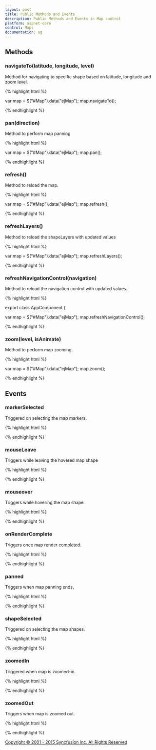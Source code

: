 ```yaml
---
layout: post
title: Public Methods and Events
description: Public Methods and Events in Map control
platform: aspnet-core
control: Maps
documentation: ug
---
```



## Methods

### navigateTo(latitude, longitude, level)


Method for navigating to specific shape based on latitude, longitude and zoom level.



{% highlight html %}

<ej-map id="Map">
</ej-map>

var map = $("#Map").data("ejMap");
map.navigateTo();

{% endhighlight %}


### pan(direction)


Method to perform map panning


{% highlight html %}

<ej-map id="Map">
</ej-map>

var map = $("#Map").data("ejMap");
map.pan();


{% endhighlight %}


### refresh()


Method to reload the map.




{% highlight html %}

<ej-map id="Map">
</ej-map>

var map = $("#Map").data("ejMap");
map.refresh();


{% endhighlight %}


### refreshLayers()


Method to reload the shapeLayers with updated values



{% highlight html %}

<ej-map id="Map">
</ej-map>

var map = $("#Map").data("ejMap");
map.refreshLayers();


{% endhighlight %}


### refreshNavigationControl(navigation)


Method to reload the navigation control with updated values.



{% highlight html %}

export class AppComponent {

<ej-map id="Map">
</ej-map>

var map = $("#Map").data("ejMap");
map.refreshNavigationControl();


{% endhighlight %}


### zoom(level, isAnimate)


Method to perform map zooming.



{% highlight html %}

<ej-map id="Map">
</ej-map>

var map = $("#Map").data("ejMap");
map.zoom();


{% endhighlight %}



## Events

### markerSelected


Triggered on selecting the map markers.


{% highlight html %}

<ej-map id="CircularGauge" marker-selected="MarkerSelected">
</ej-map>

<script type="text/javascript">
    function MarkerSelected(args) {
        // Do Something
    }
</script>

{% endhighlight %}



### mouseLeave


Triggers while leaving the hovered map shape


{% highlight html %}

<ej-map id="CircularGauge" mouse-leave="MouseLeave">
</ej-map>

<script type="text/javascript">
    function MouseLeave(args) {
        // Do Something
    }
</script>

{% endhighlight %}



### mouseover


Triggers while hovering the map shape.


{% highlight html %}

<ej-map id="CircularGauge" mouse-over="MouseOver">
</ej-map>

<script type="text/javascript">
    function MouseOver(args) {
        // Do Something
    }
</script>

{% endhighlight %}



### onRenderComplete


Triggers once map render completed.


{% highlight html %}

<ej-map id="CircularGauge" on-render-complete="OnRenderComplete">
</ej-map>

<script type="text/javascript">
    function OnRenderComplete(args) {
        // Do Something
    }
</script>

{% endhighlight %}



### panned


Triggers when map panning ends.


{% highlight html %}

<ej-map id="CircularGauge" panned="Panned">
</ej-map>

<script type="text/javascript">
    function Panned(args) {
        // Do Something
    }
</script>

{% endhighlight %}



### shapeSelected


Triggered on selecting the map shapes.


{% highlight html %}

<ej-map id="CircularGauge" shape-selected="ShapeSelected">
</ej-map>

<script type="text/javascript">
    function ShapeSelected(args) {
        // Do Something
    }
</script>

{% endhighlight %}



### zoomedIn


Triggered when map is zoomed-in.


{% highlight html %}

<ej-map id="CircularGauge" zoomed-in="ZoomedIn">
</ej-map>

<script type="text/javascript">
    function ZoomedIn(args) {
        // Do Something
    }
</script>

{% endhighlight %}



### zoomedOut


Triggers when map is zoomed out.



{% highlight html %}

<ej-map id="CircularGauge" zoomed-out="ZoomedOut">
</ej-map>

<script type="text/javascript">
    function ZoomedOut(args) {
        // Do Something
    }
</script>

{% endhighlight %}

<a class="" href="http://www.syncfusion.com/copyright" target="_blank">Copyright &copy; 2001 - 2015 Syncfusion Inc. All Rights Reserved</a>

